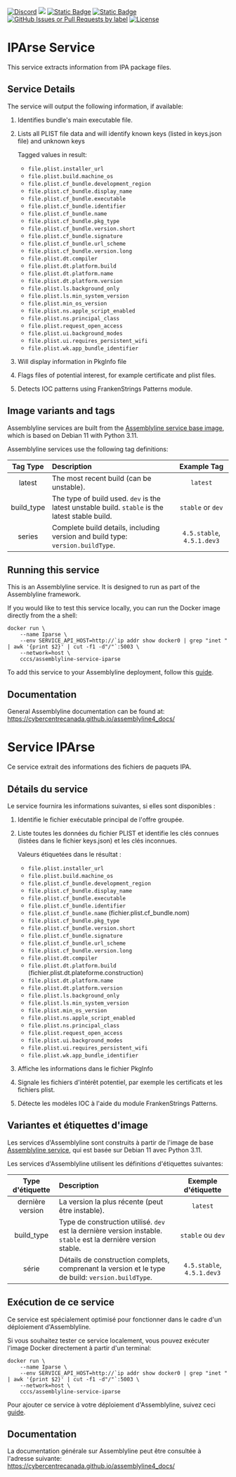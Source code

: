 [![Discord](https://img.shields.io/badge/chat-on%20discord-7289da.svg?sanitize=true)](https://discord.gg/GUAy9wErNu)
[![](https://img.shields.io/discord/908084610158714900)](https://discord.gg/GUAy9wErNu)
[![Static Badge](https://img.shields.io/badge/github-assemblyline-blue?logo=github)](https://github.com/CybercentreCanada/assemblyline)
[![Static Badge](https://img.shields.io/badge/github-assemblyline_service_iparse-blue?logo=github)](https://github.com/CybercentreCanada/assemblyline-service-iparse)
[![GitHub Issues or Pull Requests by label](https://img.shields.io/github/issues/CybercentreCanada/assemblyline/service-iparse)](https://github.com/CybercentreCanada/assemblyline/issues?q=is:issue+is:open+label:service-iparse)
[![License](https://img.shields.io/github/license/CybercentreCanada/assemblyline-service-iparse)](./LICENSE)

# IPArse Service

This service extracts information from IPA package files.

## Service Details

The service will output the following information, if available:

1.  Identifies bundle's main executable file.
2.  Lists all PLIST file data and will identify known keys (listed in keys.json file) and unknown keys

    Tagged values in result:

    - `file.plist.installer_url`
    - `file.plist.build.machine_os`
    - `file.plist.cf_bundle.development_region`
    - `file.plist.cf_bundle.display_name`
    - `file.plist.cf_bundle.executable`
    - `file.plist.cf_bundle.identifier`
    - `file.plist.cf_bundle.name`
    - `file.plist.cf_bundle.pkg_type`
    - `file.plist.cf_bundle.version.short`
    - `file.plist.cf_bundle.signature`
    - `file.plist.cf_bundle.url_scheme`
    - `file.plist.cf_bundle.version.long`
    - `file.plist.dt.compiler`
    - `file.plist.dt.platform.build`
    - `file.plist.dt.platform.name`
    - `file.plist.dt.platform.version`
    - `file.plist.ls.background_only`
    - `file.plist.ls.min_system_version`
    - `file.plist.min_os_version`
    - `file.plist.ns.apple_script_enabled`
    - `file.plist.ns.principal_class`
    - `file.plist.request_open_access`
    - `file.plist.ui.background_modes`
    - `file.plist.ui.requires_persistent_wifi`
    - `file.plist.wk.app_bundle_identifier`

3.  Will display information in PkgInfo file

4.  Flags files of potential interest, for example certificate and plist files.

5.  Detects IOC patterns using FrankenStrings Patterns module.

## Image variants and tags

Assemblyline services are built from the [Assemblyline service base image](https://hub.docker.com/r/cccs/assemblyline-v4-service-base),
which is based on Debian 11 with Python 3.11.

Assemblyline services use the following tag definitions:

| **Tag Type** | **Description**                                                                                  |      **Example Tag**       |
| :----------: | :----------------------------------------------------------------------------------------------- | :------------------------: |
|    latest    | The most recent build (can be unstable).                                                         |          `latest`          |
|  build_type  | The type of build used. `dev` is the latest unstable build. `stable` is the latest stable build. |     `stable` or `dev`      |
|    series    | Complete build details, including version and build type: `version.buildType`.                   | `4.5.stable`, `4.5.1.dev3` |

## Running this service

This is an Assemblyline service. It is designed to run as part of the Assemblyline framework.

If you would like to test this service locally, you can run the Docker image directly from the a shell:

    docker run \
        --name Iparse \
        --env SERVICE_API_HOST=http://`ip addr show docker0 | grep "inet " | awk '{print $2}' | cut -f1 -d"/"`:5003 \
        --network=host \
        cccs/assemblyline-service-iparse

To add this service to your Assemblyline deployment, follow this
[guide](https://cybercentrecanada.github.io/assemblyline4_docs/developer_manual/services/run_your_service/#add-the-container-to-your-deployment).

## Documentation

General Assemblyline documentation can be found at: https://cybercentrecanada.github.io/assemblyline4_docs/

# Service IPArse

Ce service extrait des informations des fichiers de paquets IPA.

## Détails du service

Le service fournira les informations suivantes, si elles sont disponibles :

1.  Identifie le fichier exécutable principal de l'offre groupée.
2.  Liste toutes les données du fichier PLIST et identifie les clés connues (listées dans le fichier keys.json) et les clés inconnues.

    Valeurs étiquetées dans le résultat :

    - `file.plist.installer_url`
    - `file.plist.build.machine_os`
    - `file.plist.cf_bundle.development_region`
    - `file.plist.cf_bundle.display_name`
    - `file.plist.cf_bundle.executable`
    - `file.plist.cf_bundle.identifier`
    - `file.plist.cf_bundle.name` (fichier.plist.cf_bundle.nom)
    - `file.plist.cf_bundle.pkg_type`
    - `file.plist.cf_bundle.version.short`
    - `file.plist.cf_bundle.signature`
    - `file.plist.cf_bundle.url_scheme`
    - `file.plist.cf_bundle.version.long`
    - `file.plist.dt.compiler`
    - `file.plist.dt.platform.build` (fichier.plist.dt.plateforme.construction)
    - `file.plist.dt.platform.name`
    - `file.plist.dt.platform.version`
    - `file.plist.ls.background_only`
    - `file.plist.ls.min_system_version`
    - `file.plist.min_os_version`
    - `file.plist.ns.apple_script_enabled`
    - `file.plist.ns.principal_class`
    - `file.plist.request_open_access`
    - `file.plist.ui.background_modes`
    - `file.plist.ui.requires_persistent_wifi`
    - `file.plist.wk.app_bundle_identifier`

3.  Affiche les informations dans le fichier PkgInfo

4.  Signale les fichiers d'intérêt potentiel, par exemple les certificats et les fichiers plist.

5.  Détecte les modèles IOC à l'aide du module FrankenStrings Patterns.

## Variantes et étiquettes d'image

Les services d'Assemblyline sont construits à partir de l'image de base [Assemblyline service](https://hub.docker.com/r/cccs/assemblyline-v4-service-base),
qui est basée sur Debian 11 avec Python 3.11.

Les services d'Assemblyline utilisent les définitions d'étiquettes suivantes:

| **Type d'étiquette** | **Description**                                                                                                |  **Exemple d'étiquette**   |
| :------------------: | :------------------------------------------------------------------------------------------------------------- | :------------------------: |
|   dernière version   | La version la plus récente (peut être instable).                                                               |          `latest`          |
|      build_type      | Type de construction utilisé. `dev` est la dernière version instable. `stable` est la dernière version stable. |     `stable` ou `dev`      |
|        série         | Détails de construction complets, comprenant la version et le type de build: `version.buildType`.              | `4.5.stable`, `4.5.1.dev3` |

## Exécution de ce service

Ce service est spécialement optimisé pour fonctionner dans le cadre d'un déploiement d'Assemblyline.

Si vous souhaitez tester ce service localement, vous pouvez exécuter l'image Docker directement à partir d'un terminal:

    docker run \
        --name Iparse \
        --env SERVICE_API_HOST=http://`ip addr show docker0 | grep "inet " | awk '{print $2}' | cut -f1 -d"/"`:5003 \
        --network=host \
        cccs/assemblyline-service-iparse

Pour ajouter ce service à votre déploiement d'Assemblyline, suivez ceci
[guide](https://cybercentrecanada.github.io/assemblyline4_docs/fr/developer_manual/services/run_your_service/#add-the-container-to-your-deployment).

## Documentation

La documentation générale sur Assemblyline peut être consultée à l'adresse suivante: https://cybercentrecanada.github.io/assemblyline4_docs/
